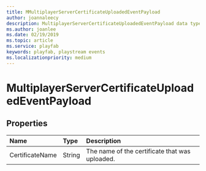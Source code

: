 ```yaml
---
title: MMultiplayerServerCertificateUploadedEventPayload
author: joannaleecy
description: MultiplayerServerCertificateUploadedEventPayload data type.
ms.author: joanlee
ms.date: 02/19/2019
ms.topic: article
ms.service: playfab
keywords: playfab, playstream events
ms.localizationpriority: medium
---
```


# MultiplayerServerCertificateUploadedEventPayload

## Properties

|Name|Type|Description|
| :--------------------|:-------------------|:----------------------|
|CertificateName|String|The name of the certificate that was uploaded.|
